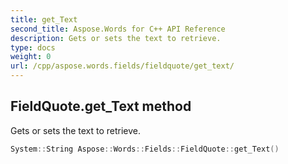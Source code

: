 ```yaml
---
title: get_Text
second_title: Aspose.Words for C++ API Reference
description: Gets or sets the text to retrieve. 
type: docs
weight: 0
url: /cpp/aspose.words.fields/fieldquote/get_text/
---
```

## FieldQuote.get_Text method


Gets or sets the text to retrieve.

```cpp
System::String Aspose::Words::Fields::FieldQuote::get_Text()
```

